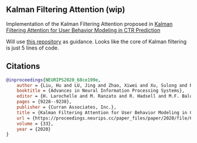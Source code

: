 ## Kalman Filtering Attention (wip)

Implementation of the Kalman Filtering Attention proposed in <a href="https://arxiv.org/abs/2010.00985">Kalman Filtering Attention for User Behavior Modeling in CTR Prediction</a>

Will use <a href="https://github.com/zziz/kalman-filter">this repository</a> as guidance. Looks like the core of Kalman filtering is just 5 lines of code.

## Citations

```bibtex
@inproceedings{NEURIPS2020_68ce199e,
    author = {Liu, Hu and LU, Jing and Zhao, Xiwei and Xu, Sulong and Peng, Hao and Liu, Yutong and Zhang, Zehua and Li, Jian and Jin, Junsheng and Bao, Yongjun and Yan, Weipeng},
    booktitle = {Advances in Neural Information Processing Systems},
    editor = {H. Larochelle and M. Ranzato and R. Hadsell and M.F. Balcan and H. Lin},
    pages = {9228--9238},
    publisher = {Curran Associates, Inc.},
    title = {Kalman Filtering Attention for User Behavior Modeling in CTR Prediction},
    url = {https://proceedings.neurips.cc/paper_files/paper/2020/file/68ce199ec2c5517597ce0a4d89620f55-Paper.pdf},
    volume = {33},
    year = {2020}
}
```
